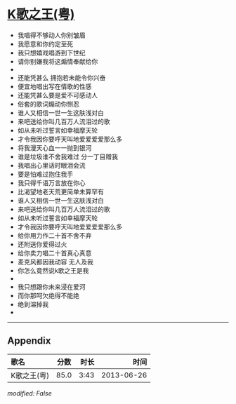 # [K歌之王(粤)](https://music.163.com/song?id=26608788)

* 我唱得不够动人你别皱眉
* 我愿意和你约定至死
* 我只想嬉戏唱游到下世纪
* 请你别嫌我将这煽情奉献给你
* 
* 还能凭甚么 拥抱若未能令你兴奋
* 便宜地唱出写在情歌的性感
* 还能凭甚么要是爱不可感动人
* 俗套的歌词煽动你恻忍
* 谁人又相信一世一生这肤浅对白
* 来吧送给你叫几百万人流泪过的歌
* 如从未听过誓言如幸福摩天轮
* 才令我因你要呼天叫地爱爱爱爱那么多
* 将我漫天心血一一抛到银河
* 谁是垃圾谁不舍我难过 分一丁目赠我
* 我唱出心里话时眼泪会流
* 要是怕难过抱住我手
* 我只得千语万言放在你心
* 比渴望地老天荒更简单未算罕有
* 谁人又相信一世一生这肤浅对白
* 来吧送给你叫几百万人流泪过的歌
* 如从未听过誓言如幸福摩天轮
* 才令我因你要呼天叫地爱爱爱爱那么多
* 给你用力作二十首不舍不弃
* 还附送你爱得过火
* 给你卖力唱二十首真心真意
* 麦克风都因我动容 无人及我
* 你怎么竟然说k歌之王是我
* 
* 我只想跟你未来浸在爱河
* 而你那呵欠绝得不能绝
* 绝到溶掉我
* 


---

## Appendix

|歌名|分数|时长|时间|
|:---|:---:|---:|---:|
|K歌之王(粤)|85.0|3:43|2013-06-26

*modified: False*